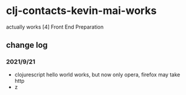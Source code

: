 # clj-contacts-kevin-mai-works
actually works
[4] Front End Preparation

## change log
### 2021/9/21
- clojurescript hello world works, but now only opera, firefox may take http
- z
